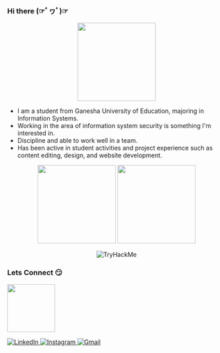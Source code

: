 ### Hi there (☞ﾟヮﾟ)☞

<p align="center">
  <img height="180cm" src="https://i.kym-cdn.com/photos/images/newsfeed/000/949/123/c9d.gif"/>
<p>

- I am a student from Ganesha University of Education, majoring in Information Systems. 
- Working in the area of information system security is something I'm interested in. 
- Discipline and able to work well in a team. 
- Has been active in student activities and project experience such as content editing, design, and website development.

<p align="center">
    <img height="180em" src="https://github-readme-stats-eight-theta.vercel.app/api?username=yonand21&show_icons=true&theme=algolia&include_all_commits=true&count_private=true"/>
  <img height="180em" src="https://github-readme-stats-eight-theta.vercel.app/api/top-langs/?username=yonand21&layout=compact&langs_count=8&theme=algolia"/>
</a>
</p>
<p align="center">
<img src="https://tryhackme-badges.s3.amazonaws.com/yonanda86.png" alt="TryHackMe">
</p>

###  Lets Connect 😏 
<p align="left">
  <img height="110cm" src="https://c.tenor.com/QknbFwexXewAAAAC/apple-cat.gif">
</p>
<p> 
  <a href="https://www.linkedin.com/in/yonanda-putra-pamungkas" target="_blank">
    <img alt="LinkedIn" src="https://img.shields.io/badge/linkedin-%230077B5.svg?&style=for-the-badge&logo=linkedin&logoColor=white" />
  </a> 
  <a href="https://www.instagram.com/ypmngks21/" target="_blank">
    <img alt="Instagram" src="https://img.shields.io/badge/Instagram-E4405F?style=for-the-badge&logo=instagram&logoColor=white" />
  </a> 
  <a href="mailto: yonanda86@gmail.com" target="_blank">
    <img alt="Gmail" src="https://img.shields.io/badge/Gmail-D14836?style=for-the-badge&logo=gmail&logoColor=white" />
    
  </a> 
</p>

